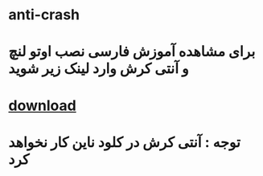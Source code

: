 # anti-crash
# برای مشاهده آموزش فارسی نصب اوتو لنچ و آنتی کرش وارد لینک زیر شوید
# [download](http://beatbot.ir/pay)
# توجه : آنتی کرش در کلود ناین  کار نخواهد کرد
